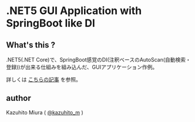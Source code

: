.NET5 GUI Application with SpringBoot like DI
==============

## What's this ?

.NET5(.NET Core)で、SpringBoot感覚のDI(注釈ベースのAutoScan(自動検索・登録))が出来る仕組みを組み込んだ、GUIアプリケーション作例。

詳しくは [こちらの記事](https://kazuhito-m.github.io/tech/2021/03/28/dotnet5-di-like-springboot) を参照。

## author

Kazuhito Miura ( [@kazuhito_m](https://twitter.com/kazuhito_m "kazuhito_m on Twitter") )
